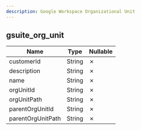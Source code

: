 ```yaml
---
description: Google Workspace Organizational Unit
---
```

gsuite_org_unit
---------------

| **Name**          | **Type** | **Nullable** |
| ----------------- | -------- | ------------ |
| customerId        | String   | &cross;      |
| description       | String   | &cross;      |
| name              | String   | &cross;      |
| orgUnitId         | String   | &cross;      |
| orgUnitPath       | String   | &cross;      |
| parentOrgUnitId   | String   | &cross;      |
| parentOrgUnitPath | String   | &cross;      |
